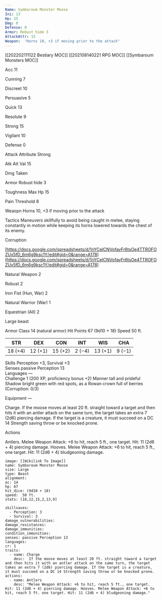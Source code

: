```yaml
---
Name: Symbaroum Monster Moose
Ini: 13
Hp: 15
Dmg: 0
Defense: 0
Armor: Robust hide 3
AttackAttr: 15
Weapon:  "Horns 10, +3 if moving prior to the attack"
---
```

[[202202111122 Bestiary MOC]]
[[202108140221 RPG MOC]]
[[Symbaroum Monsters MOC]]

Acc 11

Cunning 7

Discreet 10

Persuasive 5

Quick 13

Resolute 9

Strong 15

Vigilant 10

Defense 0

Attack Attribute Strong

Atk Att Val 15

Dmg Taken

Armor Robust hide 3

Toughness Max Hp 15

Pain Threshold 8

Weaopn Horns 10, +3 if moving prior to the attack

Tactics Maneuvers skillfully to avoid being caught in melee, staying constantly in motion while keeping its horns lowered towards the chest of its enemy.

Corruption

[https://docs.google.com/spreadsheets/d/1nYCeICNVofayFr6tsOe4TTROFOZUx5fD_6m6g9ksc1Y/edit#gid=0&range=A178](https://docs.google.com/spreadsheets/d/1nYCeICNVofayFr6tsOe4TTROFOZUx5fD_6m6g9ksc1Y/edit#gid=0&range=A178)

Natural Weapon 2

Robust 2

Iron Fist (Hun, War) 2

Natural Warrior (War) 1

Equestrian (All) 2






 

Large beast

 

Armor Class 14 (natural armor)
Hit Points 67 (9d10 + 18) 
Speed 50 ft.

 

| STR     | DEX     | CON     | INT    | WIS     | CHA    |
| ------- | ------- | ------- | ------ | ------- | ------ |
| 18 (+4) | 12 (+1) | 15 (+2) | 2 (−4) | 13 (+1) | 9 (−1) |


 

Skills Perception +3, Survival +3  
Senses passive Perception 13  
Languages —  
Challenge 1 (200 XP, proficiency bonus +2) 
Manner tall and prideful
Shadow bright green with red spots, as a Rowan crown full of berries (Corruption: 0/3)

Equipment —



Charge. If the moose moves at least 20 ft. straight toward a target and then hits it with an antler attack on the same turn, the target takes an extra 7 (2d6) piercing damage. If the target is a creature, it must succeed on a DC 14 Strength saving throw or be knocked prone.

Actions

Antlers. Melee Weapon Attack: +6 to hit, reach 5 ft., one target. Hit: 11 (2d6 + 4) piercing damage. Hooves. Melee Weapon Attack: +6 to hit, reach 5 ft., one target. Hit: 11 (2d6 + 4) bludgeoning damage.




```statblock
image: [[Wikilink To Image]]
name: Symbaroum Monster Moose
size: Large
type: Beast
alignment: 
ac: 14
hp: 67
hit_dice: (9d10 + 18) 
speed:  50 ft.
stats: [18,12,15,2,13,9]

skillsaves:
  - Perception: 3
  - Survival: 3  
damage_vulnerabilities: 
damage_resistances: 
damage_immunities: 
condition_immunities: 
senses: passive Perception 13
languages: 
cr: 1 
traits:
  - name: Charge
    desc:  If the moose moves at least 20 ft. straight toward a target and then hits it with an antler attack on the same turn, the target takes an extra 7 (2d6) piercing damage. If the target is a creature, it must succeed on a DC 14 Strength saving throw or be knocked prone.
actions:
  - name: Antlers
    desc: "Melee Weapon Attack: +6 to hit, reach 5 ft., one target. Hit: 11 (2d6 + 4) piercing damage. Hooves. Melee Weapon Attack: +6 to hit, reach 5 ft. one target. Hit: 11 (2d6 + 4) bludgeoning damage."
```